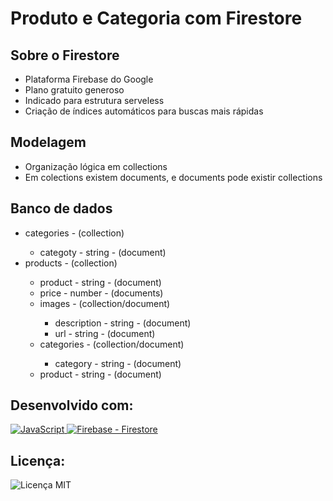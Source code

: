 <h1>Produto e Categoria com Firestore</h1> 

<h2>Sobre o Firestore</h2>
<ul>
    <li>Plataforma Firebase do Google</li>
    <li>Plano gratuito generoso</li>
    <li>Indicado para estrutura serveless</li>
    <li>Criação de índices automáticos para buscas mais rápidas</li>
</ul>

<h2>Modelagem</h2>
<ul>
    <li>Organização lógica em collections</li>
    <li>Em colections existem documents, e documents pode existir collections</li>
</ul>

<h2>Banco de dados</h2>
<ul>
    <li>categories - (collection)</li>
        <ul>
            <li>categoty - string - (document)</li>
        </ul>
    <li>products - (collection)</li>
    <ul>
        <li>product - string - (document)</li>
        <li>price - number - (documents)</li>
        <li>images - (collection/document)</li>
            <ul>
                <li>description - string - (document)</li>
                <li>url  - string - (document)</li>
            </ul>
        <li>categories - (collection/document)</li>
            <ul>
                <li>category - string - (document)</li>
            </ul>
        <li>product - string - (document)</li>
    </ul>
</ul>

<h2> Desenvolvido com:</h2>
<a href="https://www.javascript.com/" target="_blank">
    <img alt="JavaScript" src="https://img.shields.io/badge/javascript-%23323330.svg?style=for-the-badge&logo=javascript&logoColor=%23F7DF1E"/>
</a>

<a href="https://firebase.google.com/" target="_blank">
    <img alt="Firebase - Firestore" src="https://img.shields.io/badge/firebase-%23039BE5.svg?&style=for-the-badge&logo=firebase"/>
</a>

<h2>Licença:</h2>
<img alt="Licença MIT" src="https://img.shields.io/github/license/Ileriayo/markdown-badges?style=for-the-badge" />


